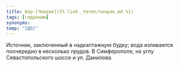 ```yaml
---
title: Бор-[Чокрак]({% link _terms/чокрак.md %})
tags: [гидроним]
synonyms:
temp: "[Д9]"
---
```


Источник, заключенный в надкаптажную будку; вода изливается поочередно в
несколько прудов. В Симферополе, на углу Севастопольского шоссе и ул. Данилова.
